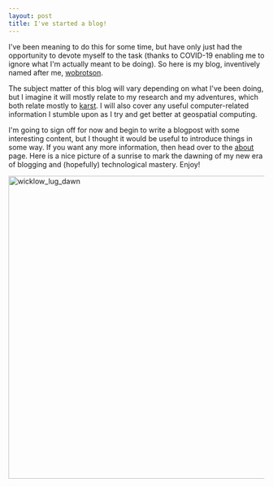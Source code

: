 ```yaml
---
layout: post
title: I've started a blog!
---
```


I've been meaning to do this for some time, but have only just had the opportunity to devote myself to the task (thanks to COVID-19 enabling me to ignore what I'm actually meant to be doing). So here is my blog, inventively named after me, [wobrotson](http://wobrotson.github.io). 

The subject matter of this blog will vary depending on what I've been doing, but I imagine it will mostly relate to my research and my adventures, which both relate mostly to [karst](https://www.gsi.ie/en-ie/programmes-and-projects/groundwater/activities/understanding-irish-karst/Pages/What-is-karst.aspx). I will also cover any useful computer-related information I stumble upon as I try and get better at geospatial computing.

I'm going to sign off for now and begin to write a blogpost with some interesting content, but I thought it would be useful to introduce things in some way. If you want any more information, then head over to the [about](https://wobrotson.github.io/about/) page. Here is a nice picture of a sunrise to mark the dawning of my new era of blogging and (hopefully) technological mastery. Enjoy!

<img src="https://live.staticflickr.com/65535/49656135867_e69df5f044_k.jpg" width="2048" height="597" alt="wicklow_lug_dawn">

